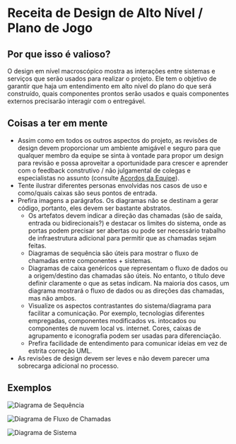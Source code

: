# Receita de Design de Alto Nível / Plano de Jogo

## Por que isso é valioso?

O design em nível macroscópico mostra as interações entre sistemas e serviços que serão usados para realizar o projeto. Ele tem o objetivo de garantir que haja um entendimento em alto nível do plano do que será construído, quais componentes prontos serão usados e quais componentes externos precisarão interagir com o entregável.

## Coisas a ter em mente

* Assim como em todos os outros aspectos do projeto, as revisões de design devem proporcionar um ambiente amigável e seguro para que qualquer membro da equipe se sinta à vontade para propor um design para revisão e possa aproveitar a oportunidade para crescer e aprender com o feedback construtivo / não julgamental de colegas e especialistas no assunto (consulte [Acordos da Equipe](../../../agile-development/advanced-topics/team-agreements/README.md)).
* Tente ilustrar diferentes personas envolvidas nos casos de uso e como/quais caixas são seus pontos de entrada.
* Prefira imagens a parágrafos. Os diagramas não se destinam a gerar código, portanto, eles devem ser bastante abstratos.
  * Os artefatos devem indicar a direção das chamadas (são de saída, entrada ou bidirecionais?) e destacar os limites do sistema, onde as portas podem precisar ser abertas ou pode ser necessário trabalho de infraestrutura adicional para permitir que as chamadas sejam feitas.
  * Diagramas de sequência são úteis para mostrar o fluxo de chamadas entre componentes + sistemas.
  * Diagramas de caixa genéricos que representam o fluxo de dados ou a origem/destino das chamadas são úteis. No entanto, o título deve definir claramente o que as setas indicam. Na maioria dos casos, um diagrama mostrará o fluxo de dados ou as direções das chamadas, mas não ambos.
  * Visualize os aspectos contrastantes do sistema/diagrama para facilitar a comunicação. Por exemplo, tecnologias diferentes empregadas, componentes modificados vs. intocados ou componentes de nuvem local vs. internet. Cores, caixas de agrupamento e iconografia podem ser usadas para diferenciação.
  * Prefira facilidade de entendimento para comunicar ideias em vez de estrita correção UML.
* As revisões de design devem ser leves e não devem parecer uma sobrecarga adicional no processo.

## Exemplos

![Diagrama de Sequência](images/high-level-sequence-diagram.png)

![Diagrama de Fluxo de Chamadas](images/high-level-box-diagram.png)

![Diagrama de Sistema](images/high-level-system-diagram.png)
